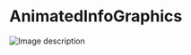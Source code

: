 # AnimatedInfoGraphics
![Image description](https://drive.google.com/open?id=1_kuPiSrzJn1JhhJaPTr0Ay9lTn1k8dMB)
